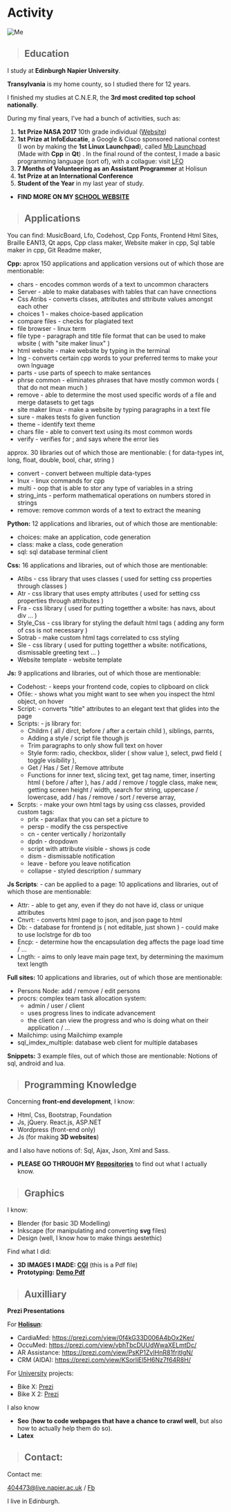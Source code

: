 # Activity

[comment]: # (What I do, what I've done in the past & my education)

![Me](Picture_of_me.jpg)

> ## Education

I study at __Edinburgh Napier University__.

__Transylvania__ is my home county, so I studied there for 12 years.

I finished my studies at C.N.E.R, the __3rd most credited top school nationally__.

During my final years, I've had a bunch of activities, such as:

1. __1st Prize NASA 2017__ 10th grade individual ([Website](https://www.wp-space-settlement.weebly.com))
2. __1st Prize at InfoEducatie__, a Google & Cisco sponsored national contest (I won by making the __1st Linux Launchpad__), called [Mb Launchpad](https://github.com/MusicBoard-Linux-Launchpad) (Made with __Cpp__ in __Qt__) . In the final round of the contest, I made a basic programming language (sort of), with a collague: visit [LFO](https://github.com/LfoProgramming)
2. __7 Months of Volunteering as an Assistant Programmer__ at Holisun
3. __1st Prize at an International Conference__
4. __Student of the Year__ in my last year of study.

- __FIND MORE ON MY [SCHOOL WEBSITE](http://alexpintea.weebly.com/)__


> ## Applications

You can find: MusicBoard, Lfo, Codehost, Cpp Fonts, Frontend Html Sites, Braille EAN13, Qt apps, Cpp class maker, Website maker in cpp, Sql table maker in cpp, Git Readme maker, 

__Cpp:__
aprox 150 applications and application versions out of which those are mentionable:
- chars - encodes common words of a text to uncommon characters
- Server - able to make databases with tables that can have cnnections
- Css Atribs - converts clsses, attributes and sttribute values amongst each other
- choices 1 - makes choice-based application
- compare files - checks for plagiated text
- file browser - linux term
- file type - paragraph and title file format that can be used to make wbsite ( with "site maker linux" )
- html website - make website by typing in the terminal
- lng - converts certain cpp words to your preferred terms to make your own lnguage
- parts - use parts of speech to make sentances
- phrse common - eliminates phrases that have mostly common words ( that do not mean much )
- remove - able to determine the most used specific words of a file and merge datasets to get tags
- site maker linux - make a website by typing paragraphs in a text file
- sure - makes tests fo given function
- theme - identify text theme
- chars file - able to convert text using its most common words
- verify - verifies for ; and says where the error lies

approx. 30 libraries out of which those are mentionable: ( for data-types int, long, float, double, bool, char, string )
- convert - convert between multiple data-types
- lnux - linux commands for cpp
- multi - oop that is able to stor any type of variables in a string
- string_ints - perform mathematical operations on numbers stored in strings
- remove: remove common words of a text to extract the meaning


__Python:__
12 applications and libraries, out of which those are mentionable:
- choices: make an application, code generation
- class: make a class, code generation
- sql: sql database terminal client

__Css:__
16 applications and libraries, out of which those are mentionable:
- Atibs - css library that uses classes ( used for setting css properties through classes )
- Atr - css library that uses empty attributes ( used for setting css properties through attributes )
- Fra - css library ( used for putting togetther a wbsite: has navs, about div ... )
- Style_Css - css library for styling the default html tags ( adding any form of css is not necessary )
- Sotrab - make custom html tags correlated to css styling
- Sle - css library ( used for putting togetther a wbsite: notifications, dismissable greeting text ... )
- Website template - website template

__Js:__
9 applications and libraries, out of which those are mentionable:
- Codehost: - keeps your frontend code, copies to clipboard on click
- Ofile: - shows what you might want to see when you inspect the html object, on hover
- Script: - converts "title" attributes to an elegant text that glides into the page
- Scripts: - js library for:
	- Childrn ( all / dirct, before / after a certain child ), siblings, parnts, 
	- Adding a style / script file though js
	- Trim paragraphs to only show full text on hover
	- Style form: radio, checkbox, slider ( show value ), select, pwd field ( toggle visibility ), 
	- Get / Has / Set / Remove attribute
	- Functions for inner text, slicing text, get tag name, timer, inserting html ( before / after ), has / add / remove / toggle class, make new, getting screen height / width, search for string, uppercase / lowercase, add / has / remove / sort / reverse array, 
- Scrpts: - make your own html tags by using css classes, provided custom tags:
	- prlx - parallax that you can set a picture to 
	- persp - modify the css perspective
	- cn - center vertically / horizontally
	- dpdn - dropdown
	- script with attribute visible - shows js code
	- dism - dismissable notification
	- leave - before you leave notification
	- collapse - styled description / summary


__Js Scripts__: - can be applied to a page:
10 applications and libraries, out of which those are mentionable:
   - Attr: - able to get any, even if they do not have id, class or unique attributes
   - Cnvrt: - converts html page to json, and json page to html
   - Db: - database for frontend js ( not editable, just shown ) - could make to use loclstrge for db too
   - Encp: - determine how the encapsulation deg affects the page load time / ...
   - Lngth: - aims to only leave main page text, by determining the maximum text length


__Full sites:__
10 applications and libraries, out of which those are mentionable:
- Persons Node: add / remove / edit persons
- procrs: complex team task allocation system:
	- admin / user / client
	- uses progress lines to indicate advancement
	- the client can view the progress and who is doing what on their application / ...
- Mailchimp: using Mailchimp example
- sql_imdex_multiple: database web client for multiple databases

__Snippets:__
3 example files, out of which those are mentionable:
Notions of sql, android and lua.


> ## Programming Knowledge

Concerning __front-end development__, I know:
- Html, Css, Bootstrap, Foundation
- Js, jQuery. React.js, ASP.NET
- Wordpress (front-end only)
- Js (for making __3D websites__)

and I also have notions of: Sql, Ajax, Json, Xml and Sass.

- __PLEASE GO THROUGH MY [Repositories](https://github.com/AlexPintea?tab=repositories)__ to find out what I actually know.


> ## Graphics

I know:
- Blender (for basic 3D Modelling)
- Inkscape (for manipulating and converting __svg__ files)
- Design (well, I know how to make things aestethic)

Find what I did:
- __3D IMAGES I MADE: [CGI]()__ (this is a Pdf file)
- __Prototyping:__ __[Demo Pdf](https://github.com/AlexPintea/Frontend-Html-Sites/blob/master/Prototypes/Alexpsite/Alexpsite.pdf)__


> ## Auxilliary

__Prezi Presentations__

For __[Holisun](https://www.holisun.com/en/)__:

- CardiaMed: https://prezi.com/view/0f4kG33D006A4bOx2Ker/
- OccuMed:   https://prezi.com/view/vbhTbcDUUdWwaXELmtDc/
- AR Assistance: https://prezi.com/view/PsKP1ZvIHnR81frjtIgN/
- CRM (AIDA): https://prezi.com/view/KSorliEl5H6Nz7f64R8H/

For [University](https://github.com/AlexPintea/Edinburgh-Napier-University-Projects-Repository) projects:

- Bike X: [Prezi](https://prezi.com/view/03UsPAH9PfwcB7L9A4dO/)
- Bike X 2: [Prezi](https://bit.ly/2bikex)

I also know
- __Seo__ (__how to code webpages that have a chance to crawl well__, but also how to actually help them do so).
- __Latex__

> ## Contact:

Contact me:

404473@live.napier.ac.uk / 
[Fb](https://www.facebook.com/pin.alexandru)

I live in Edinburgh.
